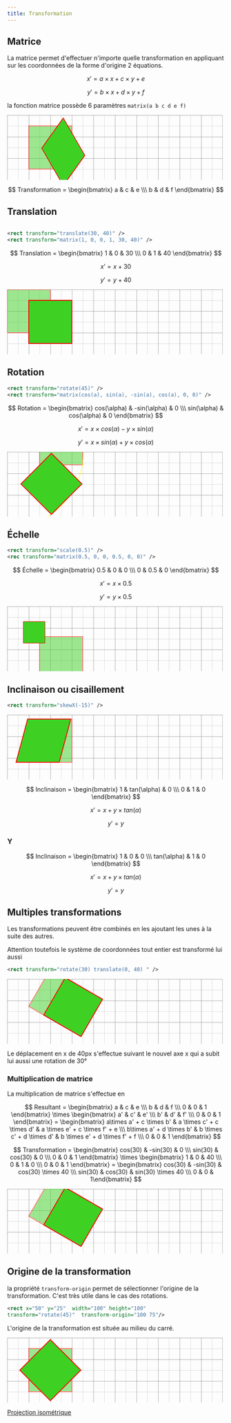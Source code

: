 ```yaml
---
title: Transformation
---
```


## Matrice

La matrice permet d'effectuer n'importe quelle transformation en appliquant sur les coordonnées de la forme d'origine 2 équations.

$$
x' = a\times x + c\times y + e
$$

$$
y' = b\times x + d\times y + f
$$


la fonction matrice possède 6 paramètres `matrix(a b c d e f)`


<svg width="500" height="150">
  <use href="#grid"/>
  <rect x="50" y="25" width="100"  height="100" stroke="red" stroke-width="2" fill="#3ed124"  opacity= "0.5"/>
  <rect x="50" y="25" width="100"  height="100" stroke="red" stroke-width="2" fill="#3ed124" transform="matrix(0.5 0.866 -0.5 0.7 30 10)"  transform-origin="100 75"/>
</svg>

$$
Transformation = 
\begin{bmatrix}
a & c & e \\\ 
b & d & f
\end{bmatrix}
$$

## Translation

<svg width="0" height="0">
  <defs>
    <pattern id="tenthGrid" width="25" height="25" patternUnits="userSpaceOnUse">
      <path d="M 25 0 L 0 0 0 25" fill="none" stroke="gray" stroke-width="0.5"/>
    </pattern>
    <pattern id="fiftygrid" width="50" height="50" patternUnits="userSpaceOnUse">
      <rect width="50" height="50" fill="url(#tenthGrid)"/>
      <path d="M 50 0 L 0 0 0 50" fill="none" stroke="gray" stroke-width="1"/>
    </pattern>
    <symbol id="grid">
      <rect width="100%" height="100%" fill="url(#fiftygrid)"/>
      <path d="M 500 0 L 500 250 0 250" fill="none" stroke="gray" stroke-width="1"/>
    </symbol>
  </defs>
</svg>

```svg
<rect transform="translate(30, 40)" />
<rect transform="matrix(1, 0, 0, 1, 30, 40)" />
```

$$
Translation = 
\begin{bmatrix}
1 & 0 & 30 \\\ 
0 & 1 & 40
\end{bmatrix}
$$

$$
x' = x + 30
$$

$$
y' = y + 40
$$


<svg width="500" height="150">
  <use href="#grid"/>
  <rect x="0" y="0" width="100"  height="100" stroke="red" stroke-width="2" fill="#3ed124" opacity= "0.5"/>
  <rect x="0" y="0" width="100" height="100" stroke="red" stroke-width="2" fill="#3ed124" transform="translate(50,25)"/>
</svg>

## Rotation

```svg
<rect transform="rotate(45)" />
<rect transform="matrix(cos(a), sin(a), -sin(a), cos(a), 0, 0)" />
```

$$
Rotation = \begin{bmatrix}
cos(\alpha) & -sin(\alpha) & 0 \\\ 
sin(\alpha) & cos(\alpha) & 0
\end{bmatrix}
$$

$$
x' = x\times cos(\alpha) - y\times sin(\alpha)
$$

$$
y' = x\times sin(\alpha) + y\times cos(\alpha)
$$

<svg width="500" height="150">
  <use href="#grid"/>
  <rect x="75" y="-70" width="100"  height="100" stroke="red" stroke-width="2" fill="#3ed124" opacity= "0.5"/>
  <circle r="177" fill="none" stroke="yellow"/>
  <rect x="75" y="-70" width="100" height="100" stroke="red" stroke-width="2" fill="#3ed124" transform="rotate(45)"/>
</svg>

## Échelle

```svg
<rect transform="scale(0.5)" />
<rec transform="matrix(0.5, 0, 0, 0.5, 0, 0)" />
```

$$
Échelle = 
\begin{bmatrix}
0.5 & 0 & 0 \\\ 
0 & 0.5 & 0
\end{bmatrix}
$$

$$
x' = x\times0.5
$$

$$
y' = y\times0.5
$$

<svg width="500" height="150">
  <use href="#grid"/>
  <rect x="75" y="70" width="100"  height="100" stroke="red" stroke-width="2" fill="#3ed124" opacity= "0.5"/>
  <rect x="75" y="70" width="100" height="100" stroke="red" stroke-width="2" fill="#3ed124" transform="scale(0.5)"/>
</svg>

## Inclinaison ou cisaillement

```svg
<rect transform="skewX(-15)" />
```

<svg width="500" height="150">
  <use href="#grid"/>
  <rect x="50" y="10" width="100"  height="100" stroke="red" stroke-width="2" fill="#3ed124" opacity= "0.5"/>
  <rect x="50" y="10" width="100" height="100" stroke="red" stroke-width="2" fill="#3ed124" transform="skewX(-15)"/>
</svg>

$$
Inclinaison = 
\begin{bmatrix}
1 & tan(\alpha) & 0 \\\ 
0 & 1 & 0
\end{bmatrix}
$$

$$
x' = x + y\times tan(\alpha)
$$

$$
y' = y
$$

### Y

$$
Inclinaison = 
\begin{bmatrix}
1 & 0 & 0 \\\ 
tan(\alpha) & 1 & 0
\end{bmatrix}
$$

$$
x' = x + y\times tan(\alpha)
$$

$$
y' = y
$$

## Multiples transformations

Les transformations peuvent être combinés en les ajoutant les unes à la suite des autres.

Attention toutefois le système de coordonnées tout entier est transformé lui aussi 

```svg
<rect transform="rotate(30) translate(0, 40) " />
```

<svg width="500" height="150">
  <use href="#grid"/>
  <rect x="75" y="-70" width="100"  height="100" stroke="red" stroke-width="2" fill="#3ed124" transform="rotate(30)" opacity= "0.5"/>
  <rect x="75" y="-70" width="100"  height="100" stroke="red" stroke-width="2" fill="#3ed124" transform="rotate(30) translate(40,0)"/>
</svg>

Le déplacement en x de 40px s'effectue suivant le nouvel axe x qui a subit lui aussi une rotation de 30°

### Multiplication de matrice

La multiplication de matrice s'effectue en 

$$
Resultant = 
\begin{bmatrix}
a & c & e \\\ 
b & d & f \\\ 
0 & 0 & 1
\end{bmatrix}
\times
\begin{bmatrix}
a' & c' & e' \\\ 
b' & d' & f' \\\ 
0 & 0 & 1
\end{bmatrix} = 
\begin{bmatrix}
a\times a' + c \times b' & 
a \times c' + c \times d' & 
a \times e' + c \times f' + e \\\ 
b\times a' + d \times b' & 
b \times c' + d \times d' & 
b \times e' + d \times f' + f \\\ 
0 & 0 & 1
\end{bmatrix}
$$

$$
Transformation = \begin{bmatrix}
cos(30) & -sin(30) & 0 \\\  
sin(30) & cos(30) & 0 \\\ 
0 & 0 & 1
\end{bmatrix}
\times
\begin{bmatrix}
1 & 0 & 40 \\\ 
0 & 1 & 0 \\\ 
0 & 0 & 1
\end{bmatrix} = \begin{bmatrix}
cos(30)  & 
-sin(30) & 
cos(30) \times 40 \\\ 
sin(30) & 
cos(30) & 
sin(30) \times 40 \\\ 
0 & 0 & 1\end{bmatrix}
$$

<svg width="500" height="150">
  <use href="#grid"/>
  <rect x="75" y="-70" width="100"  height="100" stroke="red" stroke-width="2" fill="#3ed124" transform="rotate(30)" opacity= "0.5"/>
  <rect x="75" y="-70" width="100"  height="100" stroke="red" stroke-width="2" fill="#3ed124" transform="matrix(0.866 0.5 -0.5 0.866 34.64 20)"/>
</svg>

## Origine de la transformation

la propriété `transform-origin` permet de sélectionner l'origine de la transformation. C'est très utile dans le cas des rotations.

```svg
<rect x="50" y="25"  width="100" height="100"
transform="rotate(45)"  transform-origin="100 75"/>
```

L'origine de la transformation est située au milieu du carré.

<svg width="500" height="150">
  <use href="#grid"/>
  <rect x="50" y="25" width="100"  height="100" stroke="red" stroke-width="2" fill="#3ed124"  opacity= "0.5"/>
  <rect x="50" y="25" width="100"  height="100" stroke="red" stroke-width="2" fill="#3ed124" transform="rotate(45)"  transform-origin="100 75"/>
</svg>

[Projection isométrique](isometric)
